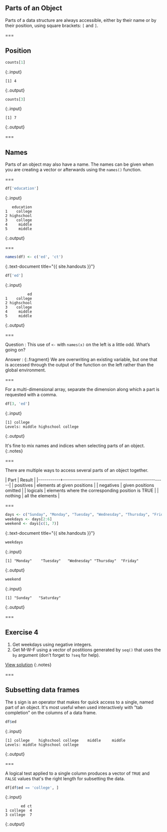 ---
---

## Parts of an Object

Parts of a data structure are always accessible, either by their name or by their position, using square brackets: `[` and `]`.

===

## Position


~~~r
counts[1]
~~~
{:.input}
~~~
[1] 4
~~~
{:.output}


~~~r
counts[3]
~~~
{:.input}
~~~
[1] 7
~~~
{:.output}

===

## Names

Parts of an object may also have a name. The names can be given when you are creating a vector or afterwards using the `names()` function.

===


~~~r
df['education']
~~~
{:.input}
~~~
   education
1    college
2 highschool
3    college
4     middle
5     middle
~~~
{:.output}

===


~~~r
names(df) <- c('ed', 'ct')
~~~
{:.text-document title="{{ site.handouts }}"}


~~~r
df['ed']
~~~
{:.input}
~~~
          ed
1    college
2 highschool
3    college
4     middle
5     middle
~~~
{:.output}

===

Question
: This use of `<-` with `names(x)` on the left is a little odd. What’s going on?

Answer
: {:.fragment} We are overwriting an existing variable, but one that is accessed through the output of the function on the left rather than the global environment.

===

For a multi-dimensional array, separate the dimension along which a part is requested with a comma.


~~~r
df[3, 'ed']
~~~
{:.input}
~~~
[1] college
Levels: middle highschool college
~~~
{:.output}

It's fine to mix names and indices when selecting parts of an object.
{:.notes}

===

There are multiple ways to access several parts of an object together.

| Part      | Result                                            |
|-----------+---------------------------------------------------|
| positives | elements at given positions                       |
| negatives | given positions omitted                           |
| logicals  | elements where the corresponding position is TRUE |
| nothing   | all the elements                                  |

===


~~~r
days <- c("Sunday", "Monday", "Tuesday", "Wednesday", "Thursday", "Friday", "Saturday")
weekdays <- days[2:6]
weekend <- days[c(1, 7)]
~~~
{:.text-document title="{{ site.handouts }}"}


~~~r
weekdays
~~~
{:.input}
~~~
[1] "Monday"    "Tuesday"   "Wednesday" "Thursday"  "Friday"   
~~~
{:.output}


~~~r
weekend
~~~
{:.input}
~~~
[1] "Sunday"   "Saturday"
~~~
{:.output}

===

## Exercise 4

1. Get weekdays using negative integers.
1. Get M-W-F using a vector of postitions generated by `seq()` that uses the `by` argument (don't forget to `?seq` for help).

[View solution](#solution-5)
{:.notes}

===

## Subsetting data frames

The `$` sign is an operator that makes for quick access to a single, named part of an object.
It's most useful when used interactively with "tab completion" on the columns of a data frame.


~~~r
df$ed
~~~
{:.input}
~~~
[1] college    highschool college    middle     middle    
Levels: middle highschool college
~~~
{:.output}

===

A logical test applied to a single column produces a vector of `TRUE` and `FALSE` values that's the right length for subsetting the data.


~~~r
df[df$ed == 'college', ]
~~~
{:.input}
~~~
       ed ct
1 college  4
3 college  7
~~~
{:.output}
